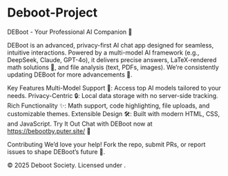 # Deboot-Project
DEBoot - Your Professional AI Companion 🌟

DEBoot is an advanced, privacy-first AI chat app designed for seamless, intuitive interactions. Powered by a multi-model AI framework (e.g., DeepSeek, Claude, GPT-4o), it delivers precise answers, LaTeX-rendered math solutions 📐, and file analysis (text, PDFs, images). We’re consistently updating DEBoot for more advancements 🚀.

Key Features
Multi-Model Support 🤖: Access top AI models tailored to your needs.
Privacy-Centric 🔒: Local data storage with no server-side tracking.
Rich Functionality ✨: Math support, code highlighting, file uploads, and customizable themes.
Extensible Design 🛠️: Built with modern HTML, CSS, and JavaScript.
Try It Out
Chat with DEBoot now at https://bebootby.puter.site/ 💬

Contributing
We’d love your help! Fork the repo, submit PRs, or report issues to shape DEBoot’s future 🙌.

© 2025 Deboot Society. Licensed under .
